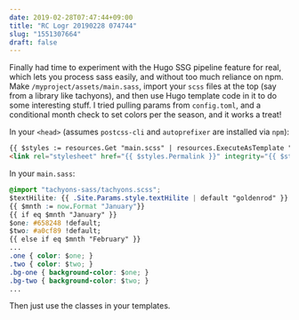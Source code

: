 ```yaml
---
date: 2019-02-28T07:47:44+09:00
title: "RC Logr 20190228 074744"
slug: "1551307664"
draft: false
---
```


Finally had time to experiment with the Hugo SSG pipeline feature for real, which lets you process sass easily, and without too much reliance on npm. Make `/myproject/assets/main.sass`, import your `scss` files at the top (say from a library like tachyons), and then use Hugo template code in it to do some interesting stuff. I tried pulling params from `config.toml`, and a conditional month check to set colors per the season, and it works a treat! 

In your `<head>` (assumes `postcss-cli` and `autoprefixer` are installed via `npm`): 

```html
{{ $styles := resources.Get "main.scss" | resources.ExecuteAsTemplate "style.scss" . | toCSS | postCSS | minify | fingerprint }}
<link rel="stylesheet" href="{{ $styles.Permalink }}" integrity="{{ $styles.Data.Integrity }}">
```

In your `main.sass`: 

```css
@import "tachyons-sass/tachyons.scss";
$textHilite: {{ .Site.Params.style.textHilite | default "goldenrod" }} !default;
{{ $mnth := now.Format "January"}}
{{ if eq $mnth "January" }}
$one: #658248 !default;
$two: #a0cf89 !default;
{{ else if eq $mnth "February" }}
...
.one { color: $one; }
.two { color: $two; }
.bg-one { background-color: $one; }
.bg-two { background-color: $two; }
...
```

Then just use the classes in your templates.
